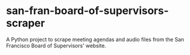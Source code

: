 # san-fran-board-of-supervisors-scraper
A Python project to scrape meeting agendas and audio files from the San Francisco Board of Supervisors' website.

